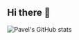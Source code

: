 ## Hi there 👋

<!--
**PavelPilipenk/PavelPilipenk** is a ✨ _special_ ✨ repository because its `README.md` (this file) appears on your GitHub profile.

Here are some ideas to get you started:

- 🔭 I’m currently working on ...
- 🌱 I’m currently learning ...
- 👯 I’m looking to collaborate on ...
- 🤔 I’m looking for help with ...
- 💬 Ask me about ...
- 📫 How to reach me: ...
- 😄 Pronouns: ...
- ⚡ Fun fact: ...
-->

![Pavel's GitHub stats](https://github-readme-stats-git-master-pavelpilipenks-projects.vercel.app/api?username=PavelPilipenk)

